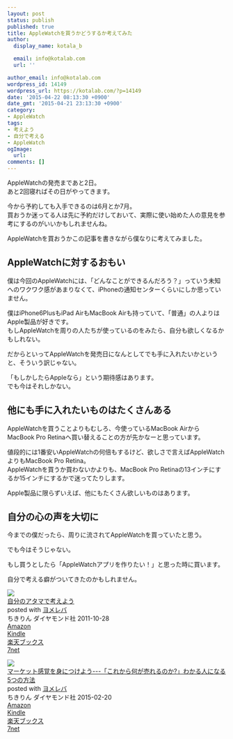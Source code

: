 ```yaml
---
layout: post
status: publish
published: true
title: AppleWatchを買うかどうするか考えてみた
author:
  display_name: kotala_b

  email: info@kotalab.com
  url: ''

author_email: info@kotalab.com
wordpress_id: 14149
wordpress_url: https://kotalab.com/?p=14149
date: '2015-04-22 08:13:30 +0900'
date_gmt: '2015-04-21 23:13:30 +0900'
category:
- AppleWatch
tags:
- 考えよう
- 自分で考える
- AppleWatch
ogImage:
  url:
comments: []
---
```

<p>AppleWatchの発売まであと2日。<br />
あと2回寝ればその日がやってきます。</p>
<p>今から予約しても入手できるのは6月とか7月。<br />
買おうか迷ってる人は先に予約だけしておいて、実際に使い始めた人の意見を参考にするのがいいかもしれませんね。</p>
<p>AppleWatchを買おうかこの記事を書きながら僕なりに考えてみました。<br />
</p>
<!--more-->
<h2>AppleWatchに対するおもい</h2>
<p>僕は今回のAppleWatchには、「どんなことができるんだろう？」っていう未知へのワクワク感があまりなくて、iPhoneの通知センターくらいにしか思っていません。</p>
<p>僕はiPhone6PlusもiPad AirもMacBook Airも持っていて、「普通」の人よりはApple製品が好きです。<br />
もしAppleWatchを周りの人たちが使っているのをみたら、自分も欲しくなるかもしれない。</p>
<p>だからといってAppleWatchを発売日になんとしてでも手に入れたいかというと、そういう訳じゃない。</p>
<p>「もしかしたらAppleなら」という期待感はあります。<br />
でも今はそれしかない。</p>
<h2>他にも手に入れたいものはたくさんある</h2>
<p>AppleWatchを買うことよりもむしろ、今使っているMacBook AirからMacBook Pro Retinaへ買い替えることの方が先かなーと思っています。</p>
<p>値段的には1番安いAppleWatchの何倍もするけど、欲しさで言えばAppleWatchよりもMacBook Pro Retina。<br />
AppleWatchを買うか買わないかよりも、MacBook Pro Retinaの13インチにするか15インチにするかで迷ってたりします。</p>
<p>Apple製品に限らずいえば、他にもたくさん欲しいものはあります。</p>
<h2>自分の心の声を大切に</h2>
<p>今までの僕だったら、周りに流されてAppleWatchを買っていたと思う。</p>
<p>でも今はそうじゃない。</p>
<p>もし買うとしたら「AppleWatchアプリを作りたい！」と思った時に買います。</p>
<p>自分で考える癖がついてきたのかもしれません。</p>
<div class="booklink-box">
<div class="booklink-image"><a href="https://www.amazon.co.jp/exec/obidos/asin/4478017034/same-22/" rel="nofollow" target="_blank"><img src="https://images-fe.ssl-images-amazon.com/images/I/51-9XYcXd8L._SL160_.jpg" style="border: none;" /></a></div>
<div class="booklink-info">
<div class="booklink-name"><a href="https://www.amazon.co.jp/exec/obidos/asin/4478017034/same-22/" rel="nofollow" target="_blank">自分のアタマで考えよう</a>
<div class="booklink-powered-date">posted with <a href="https://yomereba.com" rel="nofollow" target="_blank">ヨメレバ</a></div>
</div>
<div class="booklink-detail">ちきりん ダイヤモンド社 2011-10-28    </div>
<div class="booklink-link2">
<div class="shoplinkamazon"><a href="https://www.amazon.co.jp/exec/obidos/asin/4478017034/same-22/" rel="nofollow" target="_blank">Amazon</a></div>
<div class="shoplinkkindle"><a href="https://www.amazon.co.jp/exec/obidos/ASIN/B0081WMC6O/same-22/" rel="nofollow" target="_blank">Kindle</a></div>
<div class="shoplinkrakuten"><a href="http://c.af.moshimo.com/af/c/click?a_id=374939&p_id=56&pc_id=56&pl_id=637&s_v=b5Rz2P0601xu&url=http%3A%2F%2Fbooks.rakuten.co.jp%2Frb%2F11369129%2F" rel="nofollow" target="_blank">楽天ブックス</a><img src="http://i.af.moshimo.com/af/i/impression?a_id=374939&p_id=56&pc_id=56&pl_id=637" width="1" height="1" style="border:none;"></div>
<div class="shoplinkseven"><a href="https://ck.jp.ap.valuecommerce.com/servlet/referral?sid=2967684&pid=881104827&vc_url=http%3A%2F%2Fwww.7netshopping.jp%2Fbooks%2Fsearch_result%2F%3Fctgy%3Dbooks%26code%3D4478017034" target="_blank">7net</a><img src="http://atq.ad.valuecommerce.com/servlet/atq/gifbanner?sid=2967684&pid=881104827" height="1" width="1" border="0"></div>
</p></div>
</div>
<div class="booklink-footer"></div>
</div>
<div class="booklink-box">
<div class="booklink-image"><a href="https://www.amazon.co.jp/exec/obidos/asin/4478064784/same-22/" rel="nofollow" target="_blank"><img src="https://images-fe.ssl-images-amazon.com/images/I/51GLVSqdPLL._SL160_.jpg" style="border: none;" /></a></div>
<div class="booklink-info">
<div class="booklink-name"><a href="https://www.amazon.co.jp/exec/obidos/asin/4478064784/same-22/" rel="nofollow" target="_blank">マーケット感覚を身につけよう---「これから何が売れるのか?」わかる人になる5つの方法</a>
<div class="booklink-powered-date">posted with <a href="https://yomereba.com" rel="nofollow" target="_blank">ヨメレバ</a></div>
</div>
<div class="booklink-detail">ちきりん ダイヤモンド社 2015-02-20    </div>
<div class="booklink-link2">
<div class="shoplinkamazon"><a href="https://www.amazon.co.jp/exec/obidos/asin/4478064784/same-22/" rel="nofollow" target="_blank">Amazon</a></div>
<div class="shoplinkkindle"><a href="https://www.amazon.co.jp/exec/obidos/ASIN/B00TPC8JXE/same-22/" rel="nofollow" target="_blank">Kindle</a></div>
<div class="shoplinkrakuten"><a href="http://c.af.moshimo.com/af/c/click?a_id=374939&p_id=56&pc_id=56&pl_id=637&s_v=b5Rz2P0601xu&url=http%3A%2F%2Fbooks.rakuten.co.jp%2Frb%2F13092091%2F" rel="nofollow" target="_blank">楽天ブックス</a><img src="http://i.af.moshimo.com/af/i/impression?a_id=374939&p_id=56&pc_id=56&pl_id=637" width="1" height="1" style="border:none;"></div>
<div class="shoplinkseven"><a href="https://ck.jp.ap.valuecommerce.com/servlet/referral?sid=2967684&pid=881104827&vc_url=http%3A%2F%2Fwww.7netshopping.jp%2Fbooks%2Fsearch_result%2F%3Fctgy%3Dbooks%26code%3D4478064784" target="_blank">7net</a><img src="http://atq.ad.valuecommerce.com/servlet/atq/gifbanner?sid=2967684&pid=881104827" height="1" width="1" border="0"></div>
</p></div>
</div>
<div class="booklink-footer"></div>
</div>
